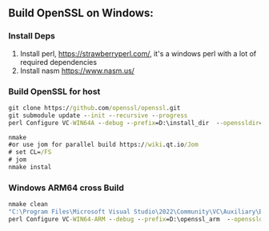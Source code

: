 ## Build OpenSSL on Windows:

### Install Deps
1. Install perl, https://strawberryperl.com/, it's a windows perl with a lot of required dependencies
2. Install nasm https://www.nasm.us/

### Build OpenSSL for host
```bat
git clone https://github.com/openssl/openssl.git
git submodule update --init --recursive --progress
perl Configure VC-WIN64A --debug --prefix=D:\install_dir  --openssldir=D:\install_dir

nmake
#or use jom for parallel build https://wiki.qt.io/Jom
# set CL=/FS
# jom
nmake instal
```

### Windows ARM64 cross Build
```bat
nmake clean
"C:\Program Files\Microsoft Visual Studio\2022\Community\VC\Auxiliary\Build\vcvarsamd64_arm64.bat"
perl Configure VC-WIN64-ARM --debug --prefix=D:\openssl_arm  --openssldir=D:\openssl_arm
```